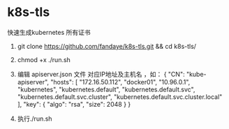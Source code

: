 # k8s-tls
快速生成kubernetes 所有证书

1. git clone https://github.com/fandaye/k8s-tls.git  && cd k8s-tls/
2. chmod +x ./run.sh
2. 编辑 apiserver.json 文件  对应IP地址及主机名 ，如：
    {
        "CN": "kube-apiserver",
        "hosts": [
          "172.16.50.112",
          "docker01",
          "10.96.0.1",
          "kubernetes",
          "kubernetes.default",
          "kubernetes.default.svc",
          "kubernetes.default.svc.cluster",
          "kubernetes.default.svc.cluster.local"     
        ],
        "key": {
            "algo": "rsa",
            "size": 2048
        }
    }
     
4. 执行./run.sh
